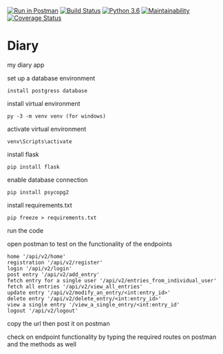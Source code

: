 [![Run in Postman](https://run.pstmn.io/button.svg)](https://app.getpostman.com/run-collection/c26c9b378e37231fc690)
[![Build Status](https://travis-ci.org/milamish/Diary.svg?branch=challenge3)](https://travis-ci.org/milamish/Diary)
[![Python 3.6](https://img.shields.io/badge/python-3.6-blue.svg)](https://www.python.org/downloads/release/python-360/)
[![Maintainability](https://api.codeclimate.com/v1/badges/9be8a79596c8225ef1b1/maintainability)](https://codeclimate.com/github/milamish/Diary/maintainability)
[![Coverage Status](https://coveralls.io/repos/github/milamish/Diary/badge.svg?branch=master)](https://coveralls.io/github/milamish/Diary?branch=challenge3)
# Diary
my diary app

set up a database environment
```
install postgress database
```
install virtual environment
```
py -3 -m venv venv (for windows)
```
activate virtual environment
```
venv\Scripts\activate
```
install flask
```
pip install flask
```
enable database connection
```
pip install psycopg2
```
install requirements.txt
```
pip freeze > requirements.txt
```
run the code

open postman to test on the functionality of the endpoints
```
home '/api/v2/home'
registration '/api/v2/register'
login '/api/v2/login'
post entry '/api/v2/add_entry'
fetch entry for a single user '/api/v2/entries_from_individual_user'
fetch all entries '/api/v2/view_all_entries'
update entry '/api/v2/modify_an_entry/<int:entry_id>'
delete entry '/api/v2/delete_entry/<int:entry_id>'
view a single entry '/view_a_single_entry/<int:entry_id'
logout '/api/v2/logout'
```

copy the url then post it on postman

check on endpoint functionality by typing the required routes on postman and the methods as well